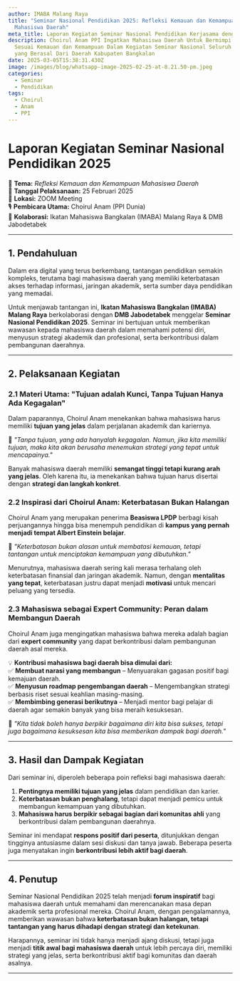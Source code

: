 ```yaml
---
author: IMABA Malang Raya
title: "Seminar Nasional Pendidikan 2025: Refleksi Kemauan dan Kemampuan
  Mahasiswa Daerah"
meta_title: Laporan Kegiatan Seminar Nasional Pendidikan Kerjasama dengan DMB Jabodetabek
description: Choirul Anam PPI Ingatkan Mahasiswa Daerah Untuk Bermimpi Tinggi
  Sesuai Kemauan dan Kemampuan Dalam Kegiatan Seminar Nasional Seluruh Mahasiswa
  yang Berasal Dari Daerah Kabupaten Bangkalan
date: 2025-03-05T15:38:31.430Z
image: /images/blog/whatsapp-image-2025-02-25-at-8.21.50-pm.jpeg
categories:
  - Seminar
  - Pendidikan
tags:
  - Choirul
  - Anam
  - PPI
---
```

# **Laporan Kegiatan Seminar Nasional Pendidikan 2025**  
📌 **Tema:** *Refleksi Kemauan dan Kemampuan Mahasiswa Daerah*  
📅 **Tanggal Pelaksanaan:** 25 Februari 2025  
📍 **Lokasi:** ZOOM Meeting  
🎙 **Pembicara Utama:** Choirul Anam (PPI Dunia)  
🤝 **Kolaborasi:** Ikatan Mahasiswa Bangkalan (IMABA) Malang Raya & DMB Jabodetabek  

---

## **1. Pendahuluan**  
Dalam era digital yang terus berkembang, tantangan pendidikan semakin kompleks, terutama bagi mahasiswa daerah yang memiliki keterbatasan akses terhadap informasi, jaringan akademik, serta sumber daya pendidikan yang memadai.  

Untuk menjawab tantangan ini, **Ikatan Mahasiswa Bangkalan (IMABA) Malang Raya** berkolaborasi dengan **DMB Jabodetabek** menggelar **Seminar Nasional Pendidikan 2025**. Seminar ini bertujuan untuk memberikan wawasan kepada mahasiswa daerah dalam memahami potensi diri, menyusun strategi akademik dan profesional, serta berkontribusi dalam pembangunan daerahnya.  

---

## **2. Pelaksanaan Kegiatan**  

### **2.1 Materi Utama: "Tujuan adalah Kunci, Tanpa Tujuan Hanya Ada Kegagalan"**  
Dalam paparannya, Choirul Anam menekankan bahwa mahasiswa harus memiliki **tujuan yang jelas** dalam perjalanan akademik dan kariernya.  

📢 *"Tanpa tujuan, yang ada hanyalah kegagalan. Namun, jika kita memiliki tujuan, maka kita akan berusaha menemukan strategi yang tepat untuk mencapainya."*  

Banyak mahasiswa daerah memiliki **semangat tinggi tetapi kurang arah yang jelas**. Oleh karena itu, ia menekankan bahwa tujuan harus disertai dengan **strategi dan langkah konkret**.  

### **2.2 Inspirasi dari Choirul Anam: Keterbatasan Bukan Halangan**  
Choirul Anam yang merupakan penerima **Beasiswa LPDP** berbagi kisah perjuangannya hingga bisa menempuh pendidikan di **kampus yang pernah menjadi tempat Albert Einstein belajar**.  

🔹 *"Keterbatasan bukan alasan untuk membatasi kemauan, tetapi tantangan untuk menciptakan kemampuan yang dibutuhkan."*  

Menurutnya, mahasiswa daerah sering kali merasa terhalang oleh keterbatasan finansial dan jaringan akademik. Namun, dengan **mentalitas yang tepat**, keterbatasan justru dapat menjadi **motivasi** untuk mencari peluang yang tersedia.  

### **2.3 Mahasiswa sebagai Expert Community: Peran dalam Membangun Daerah**  
Choirul Anam juga mengingatkan mahasiswa bahwa mereka adalah bagian dari **expert community** yang dapat berkontribusi dalam pembangunan daerah asal mereka.  

💡 **Kontribusi mahasiswa bagi daerah bisa dimulai dari:**  
✅ **Membuat narasi yang membangun** – Menyuarakan gagasan positif bagi kemajuan daerah.  
✅ **Menyusun roadmap pengembangan daerah** – Mengembangkan strategi berbasis riset sesuai keahlian masing-masing.  
✅ **Membimbing generasi berikutnya** – Menjadi mentor bagi pelajar di daerah agar semakin banyak yang bisa meraih kesuksesan.  

📢 *"Kita tidak boleh hanya berpikir bagaimana diri kita bisa sukses, tetapi juga bagaimana kesuksesan kita bisa memberikan dampak bagi daerah."*  

---

## **3. Hasil dan Dampak Kegiatan**  
Dari seminar ini, diperoleh beberapa poin refleksi bagi mahasiswa daerah:  
1. **Pentingnya memiliki tujuan yang jelas** dalam pendidikan dan karier.  
2. **Keterbatasan bukan penghalang**, tetapi dapat menjadi pemicu untuk membangun kemampuan yang dibutuhkan.  
3. **Mahasiswa harus berpikir sebagai bagian dari komunitas ahli** yang berkontribusi dalam pembangunan daerahnya.  

Seminar ini mendapat **respons positif dari peserta**, ditunjukkan dengan tingginya antusiasme dalam sesi diskusi dan tanya jawab. Beberapa peserta juga menyatakan ingin **berkontribusi lebih aktif bagi daerah**.  

---

## **4. Penutup**  
Seminar Nasional Pendidikan 2025 telah menjadi **forum inspiratif** bagi mahasiswa daerah untuk memahami dan merencanakan masa depan akademik serta profesional mereka. Choirul Anam, dengan pengalamannya, memberikan wawasan bahwa **keterbatasan bukan halangan, tetapi tantangan yang harus dihadapi dengan strategi dan ketekunan**.  

Harapannya, seminar ini tidak hanya menjadi ajang diskusi, tetapi juga menjadi **titik awal bagi mahasiswa daerah** untuk lebih percaya diri, memiliki strategi yang jelas, serta berkontribusi aktif bagi komunitas dan daerah asalnya.  

---

